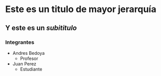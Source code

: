 # Este es un **titulo** de mayor jerarquía
## Y este es un *subititulo*

### Integrantes

* Andres Bedoya
  * Profesor
* Juan Perez
  * Estudiante
